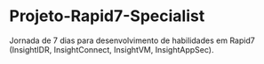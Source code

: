 # Projeto-Rapid7-Specialist
Jornada de 7 dias para desenvolvimento de habilidades em Rapid7 (InsightIDR, InsightConnect, InsightVM, InsightAppSec).

